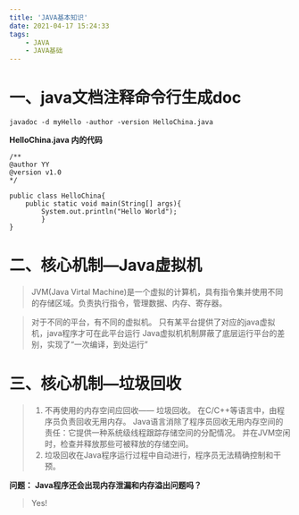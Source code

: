 ```yaml
---
title: 'JAVA基本知识'
date: 2021-04-17 15:24:33
tags:
	- JAVA
	- JAVA基础
---
```


# 一、java文档注释命令行生成doc
	javadoc -d myHello -author -version HelloChina.java

<!-- more -->

**HelloChina.java 内的代码**

	/**
	@author YY
	@version v1.0
	*/
	
	public class HelloChina{
		public static void main(String[] args){
			System.out.println("Hello World");
			}
	}
# 二、核心机制—Java虚拟机


>JVM(Java Virtal Machine)是一个虚拟的计算机，具有指令集并使用不同的存储区域。负责执行指令，管理数据、内存、寄存器。



>对于不同的平台，有不同的虚拟机。
>只有某平台提供了对应的java虚拟机，java程序才可在此平台运行
>Java虚拟机机制屏蔽了底层运行平台的差别，实现了“一次编译，到处运行”


# 三、核心机制—垃圾回收
>1.  不再使用的内存空间应回收—— 垃圾回收。
>在C/C++等语言中，由程序员负责回收无用内存。
>Java语言消除了程序员回收无用内存空间的责任：它提供一种系统级线程跟踪存储空间的分配情况。
>并在JVM空闲时，检查并释放那些可被释放的存储空间。
>2.  垃圾回收在Java程序运行过程中自动进行，程序员无法精确控制和干预。

**问题：**
**Java程序还会出现内存泄漏和内存溢出问题吗？**
>Yes!